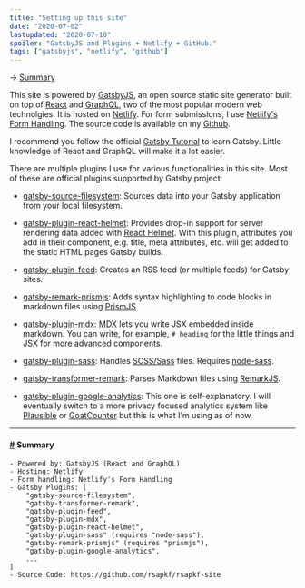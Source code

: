 ```yaml
---
title: "Setting up this site"
date: "2020-07-02"
lastupdated: "2020-07-10"
spoiler: "GatsbyJS and Plugins + Netlify + GitHub."
tags: ["gatsbyjs", "netlify", "github"]
---
```


→ [Summary](#summary)

This site is powered by [GatsbyJS](https://github.com/gatsbyjs/gatsby), an open source static site generator built on top of [React](https://github.com/facebook/react) and [GraphQL](https://github.com/graphql/graphql-spec), two of the most popular modern web technolgies. It is hosted on [Netlify](https://www.netlify.com/). For form submissions, I use [Netlify's Form Handling](https://docs.netlify.com/forms/setup/).
 The source code is available on my [Github](https://github.com/rsapkf/rsapkf-site).

I recommend you follow the official [Gatsby Tutorial](https://www.gatsbyjs.org/tutorial/) to learn Gatsby. Little knowledge of React and GraphQL will make it a lot easier.

There are multiple plugins I use for various functionalities in this site. Most of these are official plugins supported by Gatsby project:

- [gatsby-source-filesystem](https://www.gatsbyjs.org/packages/gatsby-source-filesystem/): Sources data into your Gatsby application from your local filesystem.

- [gatsby-plugin-react-helmet](https://www.gatsbyjs.org/packages/gatsby-plugin-react-helmet/): Provides drop-in support for server rendering data added with [React Helmet](https://github.com/nfl/react-helmet). With this plugin, attributes you add in their component, e.g. title, meta attributes, etc. will get added to the static HTML pages Gatsby builds.

- [gatsby-plugin-feed](https://www.gatsbyjs.org/packages/gatsby-plugin-feed/): Creates an RSS feed (or multiple feeds) for Gatsby sites.

- [gatsby-remark-prismjs](https://www.gatsbyjs.org/packages/gatsby-remark-prismjs/): Adds syntax highlighting to code blocks in markdown files using [PrismJS](https://github.com/PrismJS/prism).

- [gatsby-plugin-mdx](https://www.gatsbyjs.org/packages/gatsby-plugin-mdx/): [MDX](https://github.com/mdx-js/mdx) lets you write JSX embedded inside markdown. You can write, for example, `# heading` for the little things and JSX for more advanced components.

- [gatsby-plugin-sass](https://www.gatsbyjs.org/packages/gatsby-plugin-sass/): Handles [SCSS/Sass](https://sass-lang.com/) files. Requires [node-sass](https://github.com/sass/node-sass).

- [gatsby-transformer-remark](https://www.gatsbyjs.org/packages/gatsby-transformer-remark/): Parses Markdown files using [RemarkJS](https://github.com/remarkjs/remark).

- [gatsby-plugin-google-analytics](https://www.gatsbyjs.org/packages/gatsby-plugin-google-analytics/): This one is self-explanatory. I will eventually switch to a more privacy focused analytics system like [Plausible](https://www.gatsbyjs.org/packages/gatsby-plugin-plausible/) or [GoatCounter](https://www.gatsbyjs.org/packages/gatsby-plugin-goatcounter/) but this is what I'm using as of now.

---

#### <a href="#summary" id="summary">#</a> Summary
```
- Powered by: GatsbyJS (React and GraphQL)
- Hosting: Netlify
- Form handling: Netlify's Form Handling
- Gatsby Plugins: [
    "gatsby-source-filesystem",
    "gatsby-transformer-remark",
    "gatsby-plugin-feed",
    "gatsby-plugin-mdx",
    "gatsby-plugin-react-helmet",
    "gatsby-plugin-sass" (requires "node-sass"),
    "gatsby-remark-prismjs" (requires "prismjs"),
    "gatsby-plugin-google-analytics",
    ...
]
- Source Code: https://github.com/rsapkf/rsapkf-site
```


















